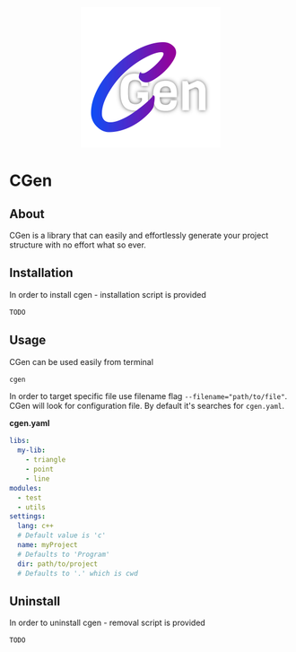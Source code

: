 <div align="center">
    <img src="logo.png" width="250">
</div>

# CGen
## About
CGen is a library that can easily and effortlessly generate your project structure with no effort what so ever.

## Installation
In order to install cgen - installation script is provided
```bash
TODO
```

## Usage
CGen can be used easily from terminal
```bash
cgen
```
In order to target specific file use filename flag `--filename="path/to/file"`. CGen will look for configuration file. By default it's searches for `cgen.yaml`.

**cgen.yaml**
```yaml
libs:
  my-lib:
    - triangle
    - point
    - line
modules:
  - test
  - utils
settings:
  lang: c++
  # Default value is 'c'
  name: myProject
  # Defaults to 'Program'
  dir: path/to/project
  # Defaults to '.' which is cwd
```

## Uninstall
In order to uninstall cgen - removal script is provided
```bash
TODO
```

